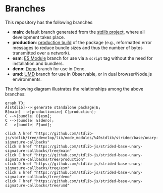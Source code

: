 <!--

@license Apache-2.0

Copyright (c) 2022 The Stdlib Authors.

Licensed under the Apache License, Version 2.0 (the "License");
you may not use this file except in compliance with the License.
You may obtain a copy of the License at

    http://www.apache.org/licenses/LICENSE-2.0

Unless required by applicable law or agreed to in writing, software
distributed under the License is distributed on an "AS IS" BASIS,
WITHOUT WARRANTIES OR CONDITIONS OF ANY KIND, either express or implied.
See the License for the specific language governing permissions and
limitations under the License.

-->

# Branches

This repository has the following branches:

-   **main**: default branch generated from the [stdlib project][stdlib-url], where all development takes place.
-   **production**: [production build][production-url] of the package (e.g., reformatted error messages to reduce bundle sizes and thus the number of bytes transmitted over a network).
-   **esm**: [ES Module][esm-url] branch for use via a `script` tag without the need for installation and bundlers.
-   **deno**: [Deno][deno-url] branch for use in Deno.
-   **umd**: [UMD][umd-url] branch for use in Observable, or in dual browser/Node.js environments.

The following diagram illustrates the relationships among the above branches:

```mermaid
graph TD;
A[stdlib]-->|generate standalone package|B;
B[main] -->|productionize| C[production];
C -->|bundle| D[esm];
C -->|bundle| E[deno];
C -->|bundle| F[umd];

click A href "https://github.com/stdlib-js/stdlib/tree/develop/lib/node_modules/%40stdlib/strided/base/unary-signature-callbacks"
click B href "https://github.com/stdlib-js/strided-base-unary-signature-callbacks/tree/main"
click C href "https://github.com/stdlib-js/strided-base-unary-signature-callbacks/tree/production"
click D href "https://github.com/stdlib-js/strided-base-unary-signature-callbacks/tree/esm"
click E href "https://github.com/stdlib-js/strided-base-unary-signature-callbacks/tree/deno"
click F href "https://github.com/stdlib-js/strided-base-unary-signature-callbacks/tree/umd"
```

[stdlib-url]: https://github.com/stdlib-js/stdlib/tree/develop/lib/node_modules/%40stdlib/strided/base/unary-signature-callbacks
[production-url]: https://github.com/stdlib-js/strided-base-unary-signature-callbacks/tree/production
[deno-url]: https://github.com/stdlib-js/strided-base-unary-signature-callbacks/tree/deno
[umd-url]: https://github.com/stdlib-js/strided-base-unary-signature-callbacks/tree/umd
[esm-url]: https://github.com/stdlib-js/strided-base-unary-signature-callbacks/tree/esm